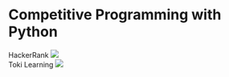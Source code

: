# Competitive Programming with Python

HackerRank <img src="https://user-images.githubusercontent.com/49567907/195174877-cf6b1152-bf2c-42ee-8a73-b17f9c2e7aed-logo=HackerRank" style="max-width:100%;"> </br>
Toki Learning <a href="https://tlx.toki.id/" target="blank"><img src="https://img.shields.io/badge/Toki%20Learning-30302f?style=plastic" /></a>
